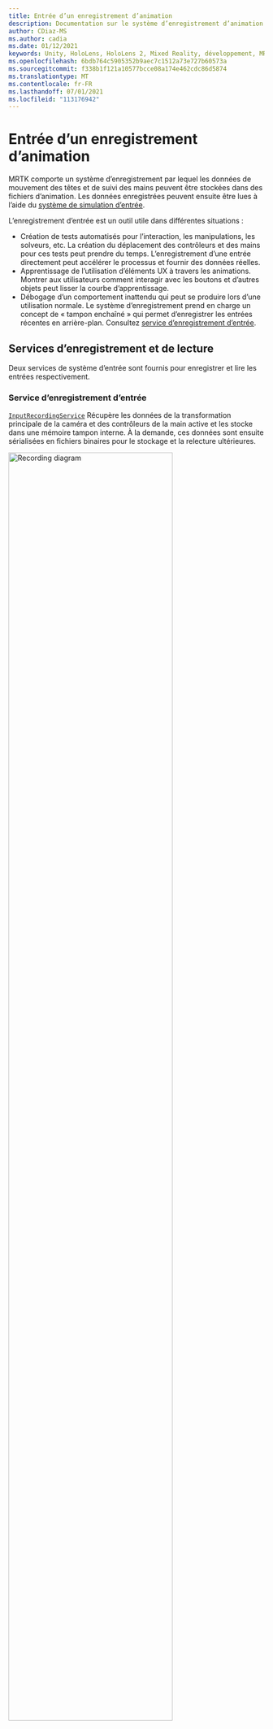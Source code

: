 ```yaml
---
title: Entrée d’un enregistrement d’animation
description: Documentation sur le système d’enregistrement d’animation d’entrée dans MRTK
author: CDiaz-MS
ms.author: cadia
ms.date: 01/12/2021
keywords: Unity, HoloLens, HoloLens 2, Mixed Reality, développement, MRTK
ms.openlocfilehash: 6bdb764c5905352b9aec7c1512a73e727b60573a
ms.sourcegitcommit: f338b1f121a10577bcce08a174e462cdc86d5874
ms.translationtype: MT
ms.contentlocale: fr-FR
ms.lasthandoff: 07/01/2021
ms.locfileid: "113176942"
---
```

# <a name="input-animation-recording"></a>Entrée d’un enregistrement d’animation

MRTK comporte un système d’enregistrement par lequel les données de mouvement des têtes et de suivi des mains peuvent être stockées dans des fichiers d’animation. Les données enregistrées peuvent ensuite être lues à l’aide du [système de simulation d’entrée](input-simulation-service.md).

L’enregistrement d’entrée est un outil utile dans différentes situations :

* Création de tests automatisés pour l’interaction, les manipulations, les solveurs, etc. La création du déplacement des contrôleurs et des mains pour ces tests peut prendre du temps. L’enregistrement d’une entrée directement peut accélérer le processus et fournir des données réelles.
* Apprentissage de l’utilisation d’éléments UX à travers les animations.
  Montrer aux utilisateurs comment interagir avec les boutons et d’autres objets peut lisser la courbe d’apprentissage.
* Débogage d’un comportement inattendu qui peut se produire lors d’une utilisation normale.
  Le système d’enregistrement prend en charge un concept de « tampon enchaîné » qui permet d’enregistrer les entrées récentes en arrière-plan.
  Consultez [service d’enregistrement d’entrée](#input-recording-service).

## <a name="recording-and-playback-services"></a>Services d’enregistrement et de lecture

Deux services de système d’entrée sont fournis pour enregistrer et lire les entrées respectivement.

### <a name="input-recording-service"></a>Service d’enregistrement d’entrée

[`InputRecordingService`](xref:Microsoft.MixedReality.Toolkit.Input.InputRecordingService) Récupère les données de la transformation principale de la caméra et des contrôleurs de la main active et les stocke dans une mémoire tampon interne. À la demande, ces données sont ensuite sérialisées en fichiers binaires pour le stockage et la relecture ultérieures.

<a target="_blank" href="../images/input-simulation/MRTK_InputAnimation_RecordingDiagram.png">
  <img src="../images/input-simulation/MRTK_InputAnimation_RecordingDiagram.png" title="Animation d’entrée d’enregistrement" width="80%" alt="Recording diagram" class="center" />
</a>

Pour démarrer l’enregistrement d’entrée [`StartRecording`](xref:Microsoft.MixedReality.Toolkit.Input.IMixedRealityInputRecordingService.StartRecording) , appelez la fonction. [`StopRecording`](xref:Microsoft.MixedReality.Toolkit.Input.IMixedRealityInputRecordingService.StopRecording) interrompt l’enregistrement (mais ne supprime pas les données enregistrées jusqu’à présent, utilisez [`DiscardRecordedInput`](xref:Microsoft.MixedReality.Toolkit.Input.IMixedRealityInputRecordingService.DiscardRecordedInput) pour effectuer cette opération si nécessaire).

Par défaut, la taille de la mémoire tampon d’enregistrement est limitée à 30 secondes. Cela permet au service d’enregistrement de conserver l’enregistrement en arrière-plan sans accumuler trop de données, puis d’enregistrer les 30 dernières secondes si nécessaire. L’intervalle de temps peut être modifié à l’aide de la [`RecordingBufferTimeLimit`](xref:Microsoft.MixedReality.Toolkit.Input.IMixedRealityInputRecordingService.RecordingBufferTimeLimit) propriété, ou l’enregistrement peut être illimité à l’aide de l' [`UseBufferTimeLimit`](xref:Microsoft.MixedReality.Toolkit.Input.IMixedRealityInputRecordingService.UseBufferTimeLimit) option.

Les données de la mémoire tampon d’enregistrement peuvent être enregistrées dans un fichier binaire à l’aide de la fonction [SaveInputAnimation](xref:Microsoft.MixedReality.Toolkit.Input.IMixedRealityInputRecordingService.SaveInputAnimation*) .

Pour plus d’informations sur le format de fichier binaire, consultez [spécification de format de fichier d’animation d’entrée](input-animation-file-format.md).

### <a name="input-playback-service"></a>Service de lecture d’entrée

[`InputPlaybackService`](xref:Microsoft.MixedReality.Toolkit.Input.InputPlaybackService) lit un fichier binaire avec les données d’animation d’entrée, puis applique ces données via le [InputSimulationService](xref:Microsoft.MixedReality.Toolkit.Input.InputSimulationService) pour recréer les mouvements enregistrés.

<a target="_blank" href="../images/input-simulation/MRTK_InputAnimation_PlaybackDiagram.png">
  <img src="../images/input-simulation/MRTK_InputAnimation_PlaybackDiagram.png" title="Lire une animation d’entrée" width="80%" alt="Play Back diagram" class="center" />
</a>

Pour commencer à lire une animation d’entrée, celle-ci doit être chargée à partir d’un fichier à l’aide de la fonction [LoadInputAnimation](xref:Microsoft.MixedReality.Toolkit.Input.IMixedRealityInputPlaybackService.LoadInputAnimation*) .

Appelez [Play](xref:Microsoft.MixedReality.Toolkit.Input.IMixedRealityInputPlaybackService.Play), [Pause](xref:Microsoft.MixedReality.Toolkit.Input.IMixedRealityInputPlaybackService.Play)ou [Stop](xref:Microsoft.MixedReality.Toolkit.Input.IMixedRealityInputPlaybackService.Stop) pour contrôler la lecture de l’animation.

L’heure actuelle de l’animation peut également être contrôlée directement avec la propriété [localtime](xref:Microsoft.MixedReality.Toolkit.Input.IMixedRealityInputPlaybackService.LocalTime) .

> [!WARNING]
> Le bouclage ou la réinitialisation [`LocalTime`](xref:Microsoft.MixedReality.Toolkit.Input.IMixedRealityInputPlaybackService.LocalTime) directe de l’animation ou du paramètre en cas de nettoyage de la chronologie peut produire des résultats inattendus lors de la manipulation de la scène ! Seuls les mouvements d’entrée sont enregistrés, les modifications supplémentaires, telles que le déplacement d’objets ou le basculement de commutateurs, ne sont pas réinitialisées. Veillez à recharger la scène si des modifications irréversibles ont été apportées.

### <a name="editor-tools-for-recording-and-playing-input-animation"></a>Outils de l’éditeur pour l’enregistrement et la diffusion d’une animation d’entrée

Un certain nombre d’outils sont disponibles dans l’éditeur Unity pour l’enregistrement et l’examen de l’animation d’entrée. ces outils sont accessibles dans la [fenêtre outils de simulation d’entrée](input-simulation-service.md#input-simulation-tools-window), qui peut être ouverte à partir de la _réalité mixte Shared Computer Toolkit > utilitaires > menu simulation d’entrée_ .

> [!NOTE]
> L’enregistrement et la lecture en entrée ne fonctionnent qu’en mode lecture.

La fenêtre d’enregistrement d’entrée a deux modes :

* _Enregistrement_ de l’entrée d’enregistrement en mode lecture et enregistrement de celle-ci dans des fichiers d’animation.

  Lorsque vous activez le bouton enregistrement, le [`InputRecordingService`](xref:Microsoft.MixedReality.Toolkit.Input.InputRecordingService) est activé pour enregistrer l’entrée.
  Quand vous désactivez le bouton enregistrement, la sélection enregistrer un fichier est affichée et l’animation d’entrée enregistrée est enregistrée dans la destination sélectionnée.

  La limite de temps de la mémoire tampon peut également être modifiée dans ce mode.

* _Lecture_ pour le chargement des fichiers d’animation, puis recréation de l’entrée via le système de simulation d’entrée.

  Une animation doit d’abord être chargée dans ce mode. Après l’enregistrement d’une entrée en mode d’enregistrement, l’animation qui en résulte est automatiquement chargée. Vous pouvez également cliquer sur le bouton « charger » pour sélectionner un fichier d’animation existant.

  Les boutons de contrôle d’heure de gauche à droite sont les suivants :

  * _Réinitialisez_ l’heure de lecture au début de l’animation.
  * _Lisez_ l’animation en continu dans le temps.
  * _Étape suivante d'_ une étape.

  Le curseur peut également être utilisé pour effectuer un nettoyage dans la chronologie d’animation.

> [!WARNING]
> L’animation ou la réinitialisation d’une animation d’entrée ou le nettoyage de la chronologie peut produire des résultats inattendus lors de la manipulation de la scène ! Seuls les mouvements d’entrée sont enregistrés, les modifications supplémentaires, telles que le déplacement d’objets ou le basculement de commutateurs, ne sont pas réinitialisées. Veillez à recharger la scène si des modifications irréversibles ont été apportées.
